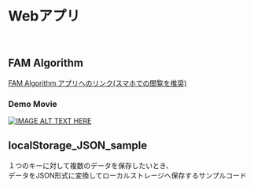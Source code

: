 # Webアプリ
<br>

## FAM Algorithm


[FAM Algorithm アプリへのリンク(スマホでの閲覧を推奨)](https://staba-tatsujin.ssl-lolipop.jp/fam-algorithm/log.html)

### Demo Movie
[![IMAGE ALT TEXT HERE](http://img.youtube.com/vi/8L__OhaPLIY/0.jpg)](http://www.youtube.com/watch?v=8L__OhaPLIY)


## localStorage_JSON_sample
１つのキーに対して複数のデータを保存したいとき、<br>データをJSON形式に変換してローカルストレージへ保存するサンプルコード
